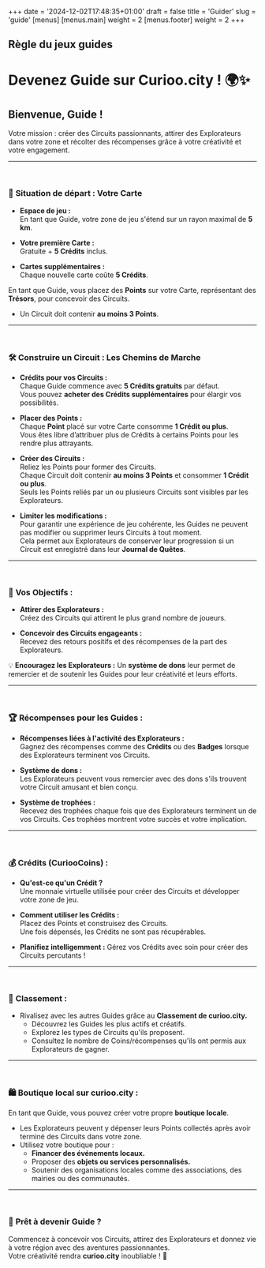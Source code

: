 +++
date = '2024-12-02T17:48:35+01:00'
draft = false
title = 'Guider'
slug = 'guide'
[menus]
  [menus.main]
    weight = 2
  [menus.footer]
    weight = 2
+++

## Règle du jeux guides
# Devenez Guide sur **Curioo.city** ! 🌍✨

## Bienvenue, Guide !  
Votre mission : créer des Circuits passionnants, attirer des Explorateurs dans votre zone et récolter des récompenses grâce à votre créativité et votre engagement.

--- 
<br>

### 🌟 **Situation de départ : Votre Carte**
- **Espace de jeu :**  
    En tant que Guide, votre zone de jeu s'étend sur un rayon maximal de **5 km**.

- **Votre première Carte :**  
    Gratuite + **5 Crédits** inclus.

- **Cartes supplémentaires :**  
    Chaque nouvelle carte coûte **5 Crédits**.

En tant que Guide, vous placez des **Points** sur votre Carte, représentant des **Trésors**, pour concevoir des Circuits.  
- Un Circuit doit contenir **au moins 3 Points**.

---
<br>

### 🛠️ **Construire un Circuit : Les Chemins de Marche**

- **Crédits pour vos Circuits :**    
  Chaque Guide commence avec **5 Crédits gratuits** par défaut.  
  Vous pouvez **acheter des Crédits supplémentaires** pour élargir vos possibilités.

- **Placer des Points :**  
   Chaque **Point** placé sur votre Carte consomme **1 Crédit ou plus**.  
   Vous êtes libre d’attribuer plus de Crédits à certains Points pour les rendre plus attrayants.

- **Créer des Circuits :**  
   Reliez les Points pour former des Circuits.  
   Chaque Circuit doit contenir **au moins 3 Points** et consommer **1 Crédit ou plus**.  
   Seuls les Points reliés par un ou plusieurs Circuits sont visibles par les Explorateurs.

- **Limiter les modifications :**  
   Pour garantir une expérience de jeu cohérente, les Guides ne peuvent pas modifier ou supprimer leurs Circuits à tout moment.  
   Cela permet aux Explorateurs de conserver leur progression si un Circuit est enregistré dans leur **Journal de Quêtes**.

---
<br>

### 🎯 **Vos Objectifs :**

- **Attirer des Explorateurs :**  
    Créez des Circuits qui attirent le plus grand nombre de joueurs.  

- **Concevoir des Circuits engageants :**  
    Recevez des retours positifs et des récompenses de la part des Explorateurs.

💡 **Encouragez les Explorateurs :** Un **système de dons** leur permet de remercier et de soutenir les Guides pour leur créativité et leurs efforts.

---
<br>

### 🏆 **Récompenses pour les Guides :**

- **Récompenses liées à l'activité des Explorateurs :**  
   Gagnez des récompenses comme des **Crédits** ou des **Badges** lorsque des Explorateurs terminent vos Circuits.

- **Système de dons :**  
   Les Explorateurs peuvent vous remercier avec des dons s'ils trouvent votre Circuit amusant et bien conçu.

- **Système de trophées :**  
   Recevez des trophées chaque fois que des Explorateurs terminent un de vos Circuits. Ces trophées montrent votre succès et votre implication.

---
<br>

### 💰 **Crédits (CuriooCoins) :**

- **Qu'est-ce qu'un Crédit ?**  
    Une monnaie virtuelle utilisée pour créer des Circuits et développer votre zone de jeu.  

- **Comment utiliser les Crédits :**  
  Placez des Points et construisez des Circuits.  
  Une fois dépensés, les Crédits ne sont pas récupérables.  

- **Planifiez intelligemment :** 
  Gérez vos Crédits avec soin pour créer des Circuits percutants !

---
<br>

### 👑 **Classement :**

- Rivalisez avec les autres Guides grâce au **Classement de curioo.city.**  
  - Découvrez les Guides les plus actifs et créatifs.  
  - Explorez les types de Circuits qu'ils proposent.  
  - Consultez le nombre de Coins/récompenses qu'ils ont permis aux Explorateurs de gagner.

---
<br>

### 🛍️ **Boutique local sur curioo.city :**

En tant que Guide, vous pouvez créer votre propre **boutique locale**.  
- Les Explorateurs peuvent y dépenser leurs Points collectés après avoir terminé des Circuits dans votre zone.  
- Utilisez votre boutique pour :  
  - **Financer des événements locaux.**  
  - Proposer des **objets ou services personnalisés.**  
  - Soutenir des organisations locales comme des associations, des mairies ou des communautés.

---
<br>

### 🎒 **Prêt à devenir Guide ?**

Commencez à concevoir vos Circuits, attirez des Explorateurs et donnez vie à votre région avec des aventures passionnantes.  
Votre créativité rendra **curioo.city** inoubliable ! 🚀
<br><br>
